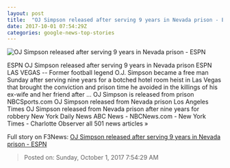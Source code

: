 ```yaml
---
layout: post
title:  "OJ Simpson released after serving 9 years in Nevada prison - ESPN"
date: 2017-10-01 07:54:29Z
categories: google-news-top-stories
---
```


![OJ Simpson released after serving 9 years in Nevada prison - ESPN](http://a4.espncdn.com/combiner/i?img=%2Fphoto%2F2017%2F0721%2Fr234445_1296x729_16%2D9.jpg)

ESPN OJ Simpson released after serving 9 years in Nevada prison ESPN LAS VEGAS -- Former football legend O.J. Simpson became a free man Sunday after serving nine years for a botched hotel room heist in Las Vegas that brought the conviction and prison time he avoided in the killings of his ex-wife and her friend after ... OJ Simpson is released from prison NBCSports.com OJ Simpson released from Nevada prison Los Angeles Times OJ Simpson released from Nevada prison after nine years for robbery New York Daily News ABC News - NBCNews.com - New York Times - Charlotte Observer all 501 news articles »


Full story on F3News: [OJ Simpson released after serving 9 years in Nevada prison - ESPN](http://www.f3nws.com/n/bWsZVC)

> Posted on: Sunday, October 1, 2017 7:54:29 AM
